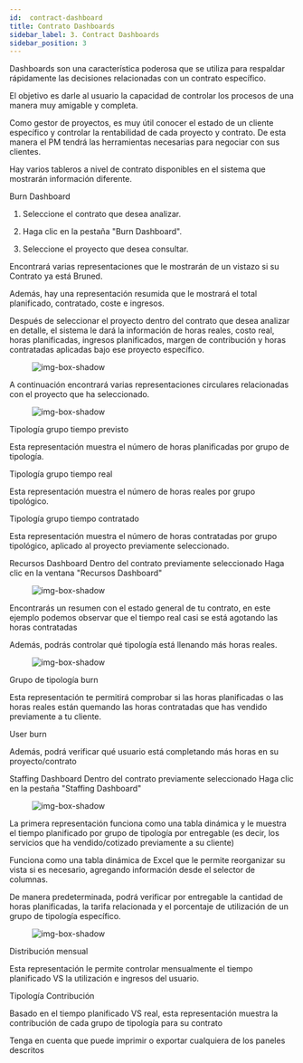 ```yaml
---
id:  contract-dashboard
title: Contrato Dashboards
sidebar_label: 3. Contract Dashboards
sidebar_position: 3
---
```


Dashboards son una característica poderosa que se utiliza para respaldar rápidamente las decisiones relacionadas con un contrato específico.

El objetivo es darle al usuario la capacidad de controlar los procesos de una manera muy amigable y completa.

Como gestor de proyectos, es muy útil conocer el estado de un cliente específico y controlar la rentabilidad de cada proyecto y contrato. De esta manera el PM tendrá las herramientas necesarias para negociar con sus clientes.

Hay varios tableros a nivel de contrato disponibles en el sistema que mostrarán información diferente.

Burn Dashboard

1. Seleccione el contrato que desea analizar.

2. Haga clic en la pestaña "Burn Dashboard".

3. Seleccione el proyecto que desea consultar.

Encontrará varias representaciones que le mostrarán de un vistazo si su Contrato ya está Bruned.

Además, hay una representación resumida que le mostrará el total planificado, contratado, coste e ingresos.

Después de seleccionar el proyecto dentro del contrato que desea analizar en detalle, el sistema le dará la información de horas reales, costo real, horas planificadas, ingresos planificados, margen de contribución y horas contratadas aplicadas bajo ese proyecto específico.

<figure>

![img-box-shadow](/img/university/dashboards/contract-dashboard/university-contract-dashboard-1.png)
<figcaption></figcaption>
</figure>

A continuación encontrará varias representaciones circulares relacionadas con el proyecto que ha seleccionado.

<figure>

![img-box-shadow](/img/university/dashboards/contract-dashboard/university-contract-dashboard-2.png)
<figcaption></figcaption>
</figure>

Tipología grupo tiempo previsto

Esta representación muestra el número de horas planificadas por grupo de tipología.

Tipología grupo tiempo real

Esta representación muestra el número de horas reales por grupo tipológico.

Tipología grupo tiempo contratado

Esta representación muestra el número de horas contratadas por grupo tipológico, aplicado al proyecto previamente seleccionado.

 

Recursos Dashboard
Dentro del contrato previamente seleccionado
Haga clic en la ventana "Recursos Dashboard" 
 

<figure>

![img-box-shadow](/img/university/dashboards/contract-dashboard/university-contract-dashboard-3.png)
<figcaption></figcaption>
</figure>

Encontrarás un resumen con el estado general de tu contrato, en este ejemplo podemos observar que el tiempo real casi se está agotando las horas contratadas

Además, podrás controlar qué tipología está llenando más horas reales.

<figure>

![img-box-shadow](/img/university/dashboards/contract-dashboard/university-contract-dashboard-4.png)
<figcaption></figcaption>
</figure>

Grupo de tipología burn

Esta representación te permitirá comprobar si las horas planificadas o las horas reales están quemando las horas contratadas que has vendido previamente a tu cliente.

User burn

Además, podrá verificar qué usuario está completando más horas en su proyecto/contrato

Staffing Dashboard
Dentro del contrato previamente seleccionado
Haga clic en la pestaña "Staffing Dashboard" 
 

<figure>

![img-box-shadow](/img/university/dashboards/contract-dashboard/university-contract-dashboard-5.png)
<figcaption></figcaption>
</figure>

La primera representación funciona como una tabla dinámica y le muestra el tiempo planificado por grupo de tipología por entregable (es decir, los servicios que ha vendido/cotizado previamente a su cliente)

Funciona como una tabla dinámica de Excel que le permite reorganizar su vista si es necesario, agregando información desde el selector de columnas.

De manera predeterminada, podrá verificar por entregable la cantidad de horas planificadas, la tarifa relacionada y el porcentaje de utilización de un grupo de tipología específico.

<figure>

![img-box-shadow](/img/university/dashboards/contract-dashboard/university-contract-dashboard-6.png)
<figcaption></figcaption>
</figure>

Distribución mensual

Esta representación le permite controlar mensualmente el tiempo planificado VS la utilización e ingresos del usuario.

Tipología Contribución

Basado en el tiempo planificado VS real, esta representación muestra la contribución de cada grupo de tipología para su contrato

Tenga en cuenta que puede imprimir o exportar cualquiera de los paneles descritos
